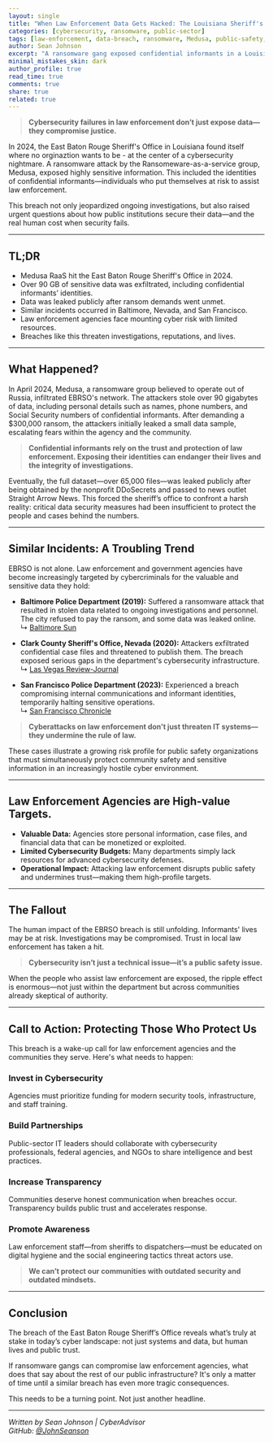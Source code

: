 ```yaml
---
layout: single
title: "When Law Enforcement Data Gets Hacked: The Louisiana Sheriff's Office Breach and What It Means"
categories: [cybersecurity, ransomware, public-sector]
tags: [law-enforcement, data-breach, ransomware, Medusa, public-safety, cyber-risk]
author: Sean Johnson
excerpt: "A ransomware gang exposed confidential informants in a Louisiana sheriff’s office—jeopardizing lives and raising urgent questions about how law enforcement secures sensitive data."
minimal_mistakes_skin: dark
author_profile: true
read_time: true
comments: true
share: true
related: true
---
```


> **Cybersecurity failures in law enforcement don’t just expose data—they compromise justice.**  

In 2024, the East Baton Rouge Sheriff's Office in Louisiana found itself where no orginaztion wants to be - at the center of a cybersecurity nightmare. A ransomware attack by the Ransomeware-as-a-service group, Medusa, exposed highly sensitive information. This included the identities of confidential informants—individuals who put themselves at risk to assist law enforcement.  

This breach not only jeopardized ongoing investigations, but also raised urgent questions about how public institutions secure their data—and the real human cost when security fails.

---

## TL;DR

- Medusa RaaS hit the East Baton Rouge Sheriff's Office in 2024.
- Over 90 GB of sensitive data was exfiltrated, including confidential informants’ identities.
- Data was leaked publicly after ransom demands went unmet.
- Similar incidents occurred in Baltimore, Nevada, and San Francisco.
- Law enforcement agencies face mounting cyber risk with limited resources.
- Breaches like this threaten investigations, reputations, and lives.

---

## What Happened?

In April 2024, Medusa, a ransomware group believed to operate out of Russia, infiltrated EBRSO's network. The attackers stole over 90 gigabytes of data, including personal details such as names, phone numbers, and Social Security numbers of confidential informants. After demanding a $300,000 ransom, the attackers initially leaked a small data sample, escalating fears within the agency and the community.

 
> **Confidential informants rely on the trust and protection of law enforcement. Exposing their identities can endanger their lives and the integrity of investigations.**

Eventually, the full dataset—over 65,000 files—was leaked publicly after being obtained by the nonprofit DDoSecrets and passed to news outlet Straight Arrow News. This forced the sheriff’s office to confront a harsh reality: critical data security measures had been insufficient to protect the people and cases behind the numbers.

---

## Similar Incidents: A Troubling Trend

EBRSO is not alone. Law enforcement and government agencies have become increasingly targeted by cybercriminals for the valuable and sensitive data they hold:

- **Baltimore Police Department (2019):** Suffered a ransomware attack that resulted in stolen data related to ongoing investigations and personnel. The city refused to pay the ransom, and some data was leaked online.  
  ↳ [Baltimore Sun](https://www.baltimoresun.com/news/crime/bs-md-ci-ransomware-police-data-20190625-story.html)

- **Clark County Sheriff's Office, Nevada (2020):** Attackers exfiltrated confidential case files and threatened to publish them. The breach exposed serious gaps in the department's cybersecurity infrastructure.  
  ↳ [Las Vegas Review-Journal](https://www.reviewjournal.com/news/police-shootings/)

- **San Francisco Police Department (2023):** Experienced a breach compromising internal communications and informant identities, temporarily halting sensitive operations.  
  ↳ [San Francisco Chronicle](https://www.sfchronicle.com/crime/article/)

> **Cyberattacks on law enforcement don’t just threaten IT systems—they undermine the rule of law.**

These cases illustrate a growing risk profile for public safety organizations that must simultaneously protect community safety and sensitive information in an increasingly hostile cyber environment.

---

## Law Enforcement Agencies are High-value Targets.

- **Valuable Data:** Agencies store personal information, case files, and financial data that can be monetized or exploited.
- **Limited Cybersecurity Budgets:** Many departments simply lack resources for advanced cybersecurity defenses.
- **Operational Impact:** Attacking law enforcement disrupts public safety and undermines trust—making them high-profile targets.

---

## The Fallout

The human impact of the EBRSO breach is still unfolding. Informants' lives may be at risk. Investigations may be compromised. Trust in local law enforcement has taken a hit.

> **Cybersecurity isn’t just a technical issue—it’s a public safety issue.**

When the people who assist law enforcement are exposed, the ripple effect is enormous—not just within the department but across communities already skeptical of authority.

---

## Call to Action: Protecting Those Who Protect Us

This breach is a wake-up call for law enforcement agencies and the communities they serve. Here's what needs to happen:

### Invest in Cybersecurity  
Agencies must prioritize funding for modern security tools, infrastructure, and staff training.

### Build Partnerships  
Public-sector IT leaders should collaborate with cybersecurity professionals, federal agencies, and NGOs to share intelligence and best practices.

### Increase Transparency  
Communities deserve honest communication when breaches occur. Transparency builds public trust and accelerates response.

### Promote Awareness  
Law enforcement staff—from sheriffs to dispatchers—must be educated on digital hygiene and the social engineering tactics threat actors use.

> **We can’t protect our communities with outdated security and outdated mindsets.**

---

## Conclusion

The breach of the East Baton Rouge Sheriff’s Office reveals what’s truly at stake in today’s cyber landscape: not just systems and data, but human lives and public trust.

If ransomware gangs can compromise law enforcement agencies, what does that say about the rest of our public infrastructure? It's only a matter of time until a similar breach has even more tragic consequences.

This needs to be a turning point. Not just another headline.

---

*Written by Sean Johnson | CyberAdvisor*  
*GitHub: [@JohnSeanson](https://github.com/JohnSeanson)*

